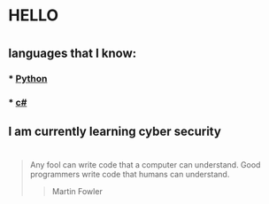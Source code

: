 #      HELLO
#
## languages that I know:
### * [Python](https://python.org)
### * [c#](https://www.google.com/url?sa=t&source=web&rct=j&opi=89978449&url=https://learn.microsoft.com/pl-pl/dotnet/csharp/&ved=2ahUKEwiJuoKQz5aLAxWTIxAIHWS4MAYQFnoECBwQAQ&usg=AOvVaw1mMXmHVC5jWIBiDyUWEqaL)
## I am currently learning cyber security 

#
#

> Any fool can write code that a 
> computer can understand. Good
> programmers write code that 
> humans can understand.
>> Martin Fowler